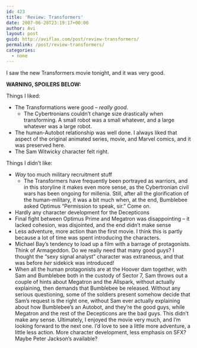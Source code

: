 ```yaml
---
id: 423
title: 'Review: Transformers'
date: 2007-06-28T23:19:17+00:00
author: Avi
layout: post
guid: http://aviflax.com/post/review-transformers/
permalink: /post/review-transformers/
categories:
  - none
---
```

I saw the new Transformers movie tonight, and it was very good.

**WARNING, SPOILERS BELOW:**

<!--more-->

Things I liked:

  * The Transformations were good &#8211; _really good_. 
      * The Cybertronians couldn’t change size drastically when transforming. A small robot was a small whatever, and a large whatever was a large robot.
  * The human-Autobot relationship was well done. I always liked that aspect of the original animated series, movie, and Marvel comics, and it was preserved here.
  * The Sam Witwicky character felt right.

Things I didn’t like:

  * _Way_ too much military recruitment stuff 
      * The Transformers have frequently been portrayed as warriors, and in this storyline it makes even more sense, as the Cybertronian civil wars has been ongoing for millenia. Still, after all the glorification of the human-military, it was a bit much when, at the end, Bumblebee asked Optimus “Permission to speak, sir.” Come on.
  * Hardly any character development for the Decepticons
  * Final fight between Optimus Prime and Megatron was disappointing &#8211; it lacked cohesion, was disjointed, and the end didn’t make sense
  * Less adventure, more action than the first movie. I think this is partly because a lot of time was spent introducing the characters.
  * Michael Bay’s tendency to load up a film with a barrage of protagonists. Think of Armageddon. Do we really need that many good guys? I thought the “sexy signal analyst” character was extraneous, and that was before _her_ sidekick was introduced!
  * When all the human protagonists are at the Hoover dam together, with Sam and Bumblebee both in the custody of Sector 7, Sam throws out a couple of hints about Megatron and the Allspark, without actually explaining, then demands that Bumblebee be released. Without any serious questioning, some of the soldiers present somehow decide that Sam’s request is the right one, without Sam ever actually explaining about how Bumblebee’s an Autobot, and they’re the good guys, while Megatron and the rest of the Decepticons are the bad guys. This didn’t make any sense.
Ultimately, I enjoyed the movie very much, and I’m looking forward to the next one. I’d love to see a little more adventure, a little less action. More character development, less emphasis on SFX? Maybe Peter Jackson’s available?